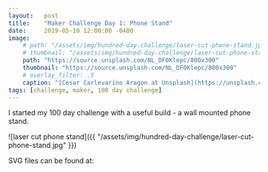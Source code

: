 ```yaml
---
layout:   post
title:    "Maker Challenge Day 1: Phone Stand"
date:     2019-05-10 12:00:00 -0400
image:
    # path: "/assets/img/hundred-day-challenge/laser-cut-phone-stand.jpg"
    # thumbnail: "/assets/img/hundred-day-challenge/laser-cut-phone-stand.jpg"
    path: "https://source.unsplash.com/NL_DF0Klepc/800x300"
    thumbnail: "https://source.unsplash.com/NL_DF0Klepc/800x300"
    # overlay_filter: .5
    caption: "[Cesar Carlevarino Aragon at Unsplash](https://unsplash.com/photos/NL_DF0Klepc)"
tags: [challenge, maker, 100 day challenge]
---
```

I started my 100 day challenge with a useful build - a wall mounted phone stand. 

![laser cut phone stand]({{ "/assets/img/hundred-day-challenge/laser-cut-phone-stand.jpg" }})

SVG files can be found at: 